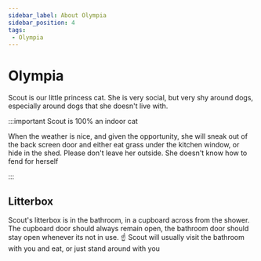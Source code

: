 ```yaml
---
sidebar_label: About Olympia
sidebar_position: 4
tags:
 - Olympia
---
```


# Olympia

Scout is our little princess cat. She is very social, but very shy around dogs, especially around dogs that she doesn't live with. 

:::important Scout is 100% an indoor cat

When the weather is nice, and given the opportunity, she will sneak out of the back screen door and either eat grass under the kitchen window, or hide in the shed. Please don't leave her outside. She doesn't know how to fend for herself

:::

## Litterbox

Scout's litterbox is in the bathroom, in a cupboard across from the shower. The cupboard door should always remain open, the bathroom door should stay open whenever its not in use. :point_up: Scout will usually visit the bathroom with you and eat, or just stand around with you
